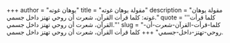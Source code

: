 +++
author = "يوهان غوته"
title = "مقولة يوهان غوته"
description = "مقولة يوهان غوته: كلما قرأت القرآن، شعرت أن روحي تهتز داخل جسمي."
quote = '''كلما قرأت القرآن، شعرت أن روحي تهتز داخل جسمي.'''
slug = "كلما-قرأت-القرآن-شعرت-أن-روحي-تهتز-داخل-جسمي"
+++
كلما قرأت القرآن، شعرت أن روحي تهتز داخل جسمي.
